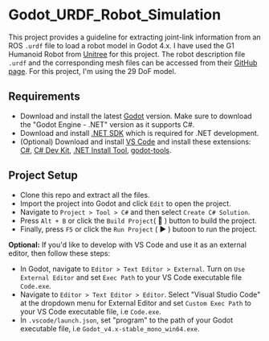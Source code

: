 # Godot_URDF_Robot_Simulation
This project provides a guideline for extracting joint-link information from an ROS `.urdf` file to load a robot model in Godot 4.x. I have used the G1 Humanoid Robot from [Unitree](https://www.unitree.com/g1) for this project. The robot description file `.urdf` and the corresponding mesh files can be accessed from their [GitHub page](https://github.com/unitreerobotics/unitree_ros). For this project, I'm using the 29 DoF model.  

## Requirements
* Download and install the latest [Godot](https://godotengine.org/) version. Make sure to download the "Godot Engine - .NET" version as it supports C#. 
* Download and install [.NET SDK](https://dotnet.microsoft.com/en-us/download) which is required for .NET development.
* (Optional) Download and install [VS Code](https://code.visualstudio.com/) and install these extensions: [C#](https://marketplace.visualstudio.com/items?itemName=ms-dotnettools.csharp), [C# Dev Kit](https://marketplace.visualstudio.com/items?itemName=ms-dotnettools.csdevkit), [.NET Install Tool](https://marketplace.visualstudio.com/items?itemName=ms-dotnettools.vscode-dotnet-runtime), [godot-tools](https://marketplace.visualstudio.com/items?itemName=geequlim.godot-tools).

## Project Setup
* Clone this repo and extract all the files. 
* Import the project into Godot and click `Edit` to open the project.
* Navigate to `Project > Tool > C#` and then select `Create C# Solution`.
* Press `Alt + B` or click the `Build Project`( :hammer: ) button to build the project.
* Finally, press `F5` or click the `Run Project` ( :arrow_forward: ) butoon to run the project. 

**Optional:** If you'd like to develop with VS Code and use it as an external editor, then follow these steps:  
* In Godot, navigate to `Editor > Text Editor > External`. Turn on `Use External Editor` and set `Exec Path` to your VS Code executable file `Code.exe`. 
* Navigate to `Editor > Text Editor > Editor`. Select "Visual Studio Code" at the dropdown menu for External Editor and set `Custom Exec Path` to your VS Code executable file, i.e `Code.exe`.
* In `.vscode/launch.json`, set "program" to the path of your Godot executable file, i.e `Godot_v4.x-stable_mono_win64.exe`.
